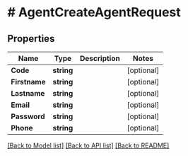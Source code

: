 # # AgentCreateAgentRequest


## Properties 


Name | Type | Description | Notes
------------ | ------------- | ------------- | -------------
**Code**| **string** |   | [optional]
**Firstname**| **string** |   | [optional]
**Lastname**| **string** |   | [optional]
**Email**| **string** |   | [optional]
**Password**| **string** |   | [optional]
**Phone**| **string** |   | [optional]


[[Back to Model list]](../../README.md#models) [[Back to API list]](../../README.md#endpoints) [[Back to README]](../../README.md)

